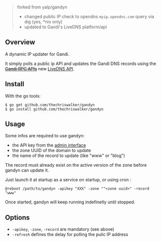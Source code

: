 > forked from yalp/gandyn
>
> * changed public IP check to opendns `myip.opendns.com` query via dig (yes, \*nix only)
> * updated to Gandi's LiveDNS platform/api

## Overview

A dynamic IP updater for Gandi.

It simply polls a public ip API and updates the Gandi DNS records
using the ~~[Gandi RPC APIs](http://doc.rpc.gandi.net/)~~ new [LiveDNS API](http://doc.livedns.gandi.net/).

## Install

With the go tools:

    $ go get github.com/thechriswalker/gandyn
    $ go install github.com/thechriswalker/gandyn

## Usage

Some infos are required to use gandyn:

* the API key from the [admin interface](https://www.gandi.net/admin/api_key)
* the zone UUID of the domain to update
* the name of the record to update (like "www" or "blog")

The record must already exist on the active version of the zone before gandyn can update it.

Just launch it at startup as a service on startup, or using cron :

    @reboot /path/to/gandyn -apikey "XXX" -zone ""<zone uuid>" -record "www"

Once started, gandyn will keep running indefinetly until stopped.

## Options

* `-apikey`, `-zone`, `-record` are mandatory (see above)
* `-refresh` defines the delay for polling the pulic IP address
